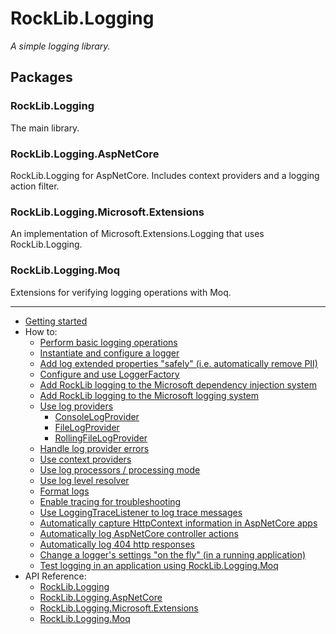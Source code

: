 ﻿# RockLib.Logging

*A simple logging library.*

## Packages

### RockLib.Logging
The main library.

### RockLib.Logging.AspNetCore
RockLib.Logging for AspNetCore. Includes context providers and a logging action filter.

### RockLib.Logging.Microsoft.Extensions
An implementation of Microsoft.Extensions.Logging that uses RockLib.Logging.

### RockLib.Logging.Moq
Extensions for verifying logging operations with Moq.

---

- [Getting started](docs/GettingStarted.md)
- How to:
  - [Perform basic logging operations](docs/LoggingStart.md)
  - [Instantiate and configure a logger](docs/Logger.md)
  - [Add log extended properties "safely" (i.e. automatically remove PII)](docs/SafeLogging.md)
  - [Configure and use LoggerFactory](docs/LoggerFactory.md)
  - [Add RockLib logging to the Microsoft dependency injection system](docs/DI.md)
  - [Add RockLib logging to the Microsoft logging system](docs/Microsoft.md)
  - [Use log providers](docs/LogProviders.md)
    - [ConsoleLogProvider](docs/ConsoleLogProvider.md)
    - [FileLogProvider](docs/FileLogProvider.md)
    - [RollingFileLogProvider](docs/RollingFileLogProvider.md)
  - [Handle log provider errors](docs/LogProviderErrors.md)
  - [Use context providers](docs/ContextProviders.md)
  - [Use log processors / processing mode](docs/LogProcessors.md)
  - [Use log level resolver](docs/LogLevelResolver.md)
  - [Format logs](docs/Formatting.md)
  - [Enable tracing for troubleshooting](docs/Tracing.md)
  - [Use LoggingTraceListener to log trace messages](docs/LoggingTraceListener.md)
  - [Automatically capture HttpContext information in AspNetCore apps](docs/AspNetCore.md#context-providers)
  - [Automatically log AspNetCore controller actions](docs/AspNetCore.md#logging-action-filters)
  - [Automatically log 404 http responses](docs/AspNetCore.md#route-not-found-middleware)
  - [Change a logger's settings "on the fly" (in a running application)](docs/Reloading.md)
  - [Test logging in an application using RockLib.Logging.Moq](docs/Moq.md)
- API Reference:
  - [RockLib.Logging](https://www.nuget.org/packages/RockLib.Logging)
  - [RockLib.Logging.AspNetCore](https://www.nuget.org/packages/RockLib.Logging.AspNetCore)
  - [RockLib.Logging.Microsoft.Extensions](https://www.nuget.org/packages/RockLib.Logging.Microsoft.Extensions)
  - [RockLib.Logging.Moq](https://www.nuget.org/packages/RockLib.Logging.Moq)
